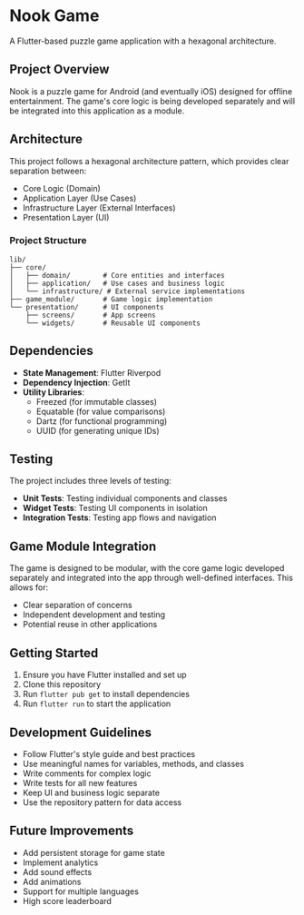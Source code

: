 # Nook Game

A Flutter-based puzzle game application with a hexagonal architecture.

## Project Overview

Nook is a puzzle game for Android (and eventually iOS) designed for offline entertainment. The game's core logic is being developed separately and will be integrated into this application as a module.

## Architecture

This project follows a hexagonal architecture pattern, which provides clear separation between:

- Core Logic (Domain)
- Application Layer (Use Cases)
- Infrastructure Layer (External Interfaces)
- Presentation Layer (UI)

### Project Structure

```
lib/
├── core/
│   ├── domain/        # Core entities and interfaces
│   ├── application/   # Use cases and business logic
│   └── infrastructure/ # External service implementations
├── game_module/       # Game logic implementation
└── presentation/      # UI components
    ├── screens/       # App screens
    └── widgets/       # Reusable UI components
```

## Dependencies

- **State Management**: Flutter Riverpod
- **Dependency Injection**: GetIt
- **Utility Libraries**:
  - Freezed (for immutable classes)
  - Equatable (for value comparisons)
  - Dartz (for functional programming)
  - UUID (for generating unique IDs)

## Testing

The project includes three levels of testing:

- **Unit Tests**: Testing individual components and classes
- **Widget Tests**: Testing UI components in isolation
- **Integration Tests**: Testing app flows and navigation

## Game Module Integration

The game is designed to be modular, with the core game logic developed separately and integrated into the app through well-defined interfaces. This allows for:

- Clear separation of concerns
- Independent development and testing
- Potential reuse in other applications

## Getting Started

1. Ensure you have Flutter installed and set up
2. Clone this repository
3. Run `flutter pub get` to install dependencies
4. Run `flutter run` to start the application

## Development Guidelines

- Follow Flutter's style guide and best practices
- Use meaningful names for variables, methods, and classes
- Write comments for complex logic
- Write tests for all new features
- Keep UI and business logic separate
- Use the repository pattern for data access

## Future Improvements

- Add persistent storage for game state
- Implement analytics
- Add sound effects
- Add animations
- Support for multiple languages
- High score leaderboard

